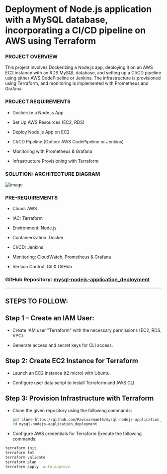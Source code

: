 # Deployment of Node.js application with a MySQL database, incorporating a CI/CD pipeline on AWS using Terraform 

### **PROJECT OVERVIEW**

This project involves Dockerizing a Node.js app, deploying it on an AWS EC2 instance with an RDS MySQL database, and setting up a CI/CD pipeline using either AWS CodePipeline or Jenkins. The infrastructure is provisioned using Terraform, and monitoring is implemented with Prometheus and Grafana.

### **PROJECT REQUIREMENTS**

- Dockerize a Node.js App

  
- Set Up AWS Resources (EC2, RDS)
- Deploy Node.js App on EC2
- CI/CD Pipeline (Option: AWS CodePipeline or Jenkins)
- Monitoring with Prometheus & Grafana
- Infrastructure Provisioning with Terraform

### **SOLUTION: ARCHITECTURE DIAGRAM**

![image](https://github.com/Ravivarman16/mysql-nodejs-application_deployment/assets/129171351/713b2d51-041c-49b2-92c4-6f1b5da8d92e)


### **PRE-REQUIREMENTS**

- Cloud: AWS

  
- IAC: Terraform
- Environment: Node.js
- Containerization: Docker
- CI/CD: Jenkins
- Monitoring: CloudWatch, Prometheus & Grafana
- Version Control: Git & GitHub


### **GitHub Repository:** [mysql-nodejs-application_deployment](https://github.com/Ravivarman16/mysql-nodejs-application_deployment.git)

---

## STEPS TO FOLLOW:

## Step 1 – Create an IAM User:

- Create IAM user "Terraform" with the necessary permissions (EC2, RDS, VPC).

  
- Generate access and secret keys for CLI access.

## Step 2: Create EC2 Instance for Terraform

- Launch an EC2 instance (t2.micro) with Ubuntu.
  
- Configure user data script to install Terraform and AWS CLI.

## Step 3: Provision Infrastructure with Terraform

- Clone the given repository using the following commands:
  
  ```bash
  git clone https://github.com/Ravivarman16/mysql-nodejs-application_deployment.git 
  cd mysql-nodejs-application_deployment

- Configure AWS credentials for Terraform
Execute the following commands:
```bash
terraform init
terraform fmt
terraform validate
terraform plan
terraform apply -auto-approve


